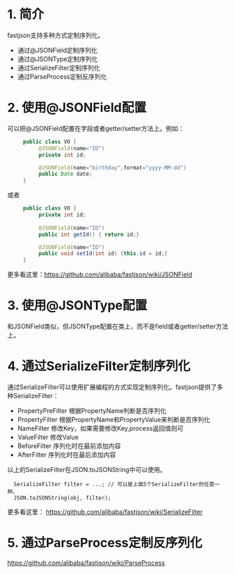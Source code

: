 # 1. 简介
fastjson支持多种方式定制序列化。
* 通过@JSONField定制序列化
* 通过@JSONType定制序列化
* 通过SerializeFilter定制序列化
* 通过ParseProcess定制反序列化

# 2. 使用@JSONField配置
可以把@JSONField配置在字段或者getter/setter方法上。例如：

```java
     public class VO {
          @JSONField(name="ID")
          private int id;

          @JSONField(name="birthday",format="yyyy-MM-dd")
          public Date date;
     }
```
或者

```java
     public class VO {
          private int id;
     
          @JSONField(name="ID")
          public int getId() { return id;}

          @JSONField(name="ID")
          public void setId(int id) {this.id = id;}
     }
```
更多看这里：https://github.com/alibaba/fastjson/wiki/JSONField

# 3. 使用@JSONType配置
和JSONField类似，但JSONType配置在类上，而不是field或者getter/setter方法上。

# 4. 通过SerializeFilter定制序列化
通过SerializeFilter可以使用扩展编程的方式实现定制序列化。fastjson提供了多种SerializeFilter：
* PropertyPreFilter 根据PropertyName判断是否序列化
* PropertyFilter 根据PropertyName和PropertyValue来判断是否序列化
* NameFilter 修改Key，如果需要修改Key,process返回值则可
* ValueFilter 修改Value
* BeforeFilter 序列化时在最前添加内容
* AfterFilter 序列化时在最后添加内容

以上的SerializeFilter在JSON.toJSONString中可以使用。

      SerializeFilter filter = ...; // 可以是上面5个SerializeFilter的任意一种。
      JSON.toJSONString(obj, filter);

更多看这里：
https://github.com/alibaba/fastjson/wiki/SerializeFilter

# 5. 通过ParseProcess定制反序列化
https://github.com/alibaba/fastjson/wiki/ParseProcess